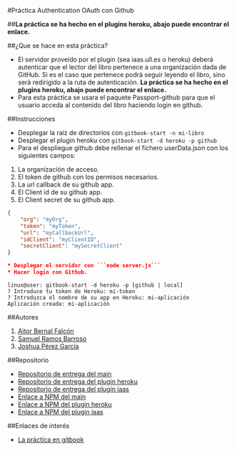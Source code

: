 #Práctica Authentication OAuth con Github

##**La práctica se ha hecho en el plugins heroku, abajo puede encontrar el enlace.**

##¿Que se hace en esta práctica?

* El servidor proveído por el plugin (sea iaas.ull.es o heroku) deberá autenticar que el lector del libro pertenece a una organización dada de GitHub. Si es el caso que pertenece podrá seguir leyendo el libro, sino será redirigido a la ruta de autenticación. **La práctica se ha hecho en el plugins heroku, abajo puede encontrar el enlace.**
* Para esta práctica se usara el paquete Passport-github para que el usuario acceda al contenido del libro haciendo login en github.

##Instrucciones

* Desplegar la raíz de directorios con ```gitbook-start -n mi-libro```
* Desplegar el plugin heroku con ```gitbook-start -d heroku -p github```
* Para el despliegue github debe rellenar el fichero userData.json con los siguientes campos:

1. La organización de acceso.
2. El token de github con los permisos necesarios.
3. La url callback de su github app.
4. El Client id de su github app.
5. El Client secret de su github app.

```json
{
    "org": "myOrg",
    "token": "myToken",
    "url": "myCallbackUrl",
    "idClient": "myClientID",
    "secretClient": "mySecretClient"
}

* Desplegar el servidor con ```node server.js```
* Hacer login con Github.


```

```
linux@user: gitbook-start -d heroku -p [github | local]
? Introduce tu token de Heroku: mi-token
? Introduzca el nombre de su app en Heroku: mi-aplicación
Aplicación creada: mi-aplicación
```


##Autores

1. [Aitor Bernal Falcón](http://chinegua.github.io/)
2. [Samuel Ramos Barroso](http://losnen.github.io/)
3. [Joshua Pérez García](http://joshuape.github.io/)


##Repositorio

* [Repositorio de entrega del main](https://github.com/ULL-ESIT-SYTW-1617/crear-repositorio-en-github-aitor-joshua-samuel)
* [Repositorio de entrega del plugin heroku](https://github.com/ULL-ESIT-SYTW-1617/gitbook-start-heroku-aitor-joshua-samuel)
* [Repositorio de entrega del plugin iaas](https://github.com/ULL-ESIT-SYTW-1617/gitbook-start-iaas-ull-es-aitor-joshua-samuel)
* [Enlace a NPM del main](https://www.npmjs.com/package/gitbook-start-aitor-joshua-samuel)
* [Enlace a NPM del plugin heroku](https://www.npmjs.com/package/gitbook-start-heroku-aitor-joshua-samuel)
* [Enlace a NPM del plugin iaas](https://www.npmjs.com/package/gitbook-start-iaas-ull-es-aitor-joshua-samuel)

##Enlaces de interés
* [La práctica en gitbook](https://casianorodriguezleon.gitbooks.io/ull-esit-1617/content/practicas/practicaplugin.html)
